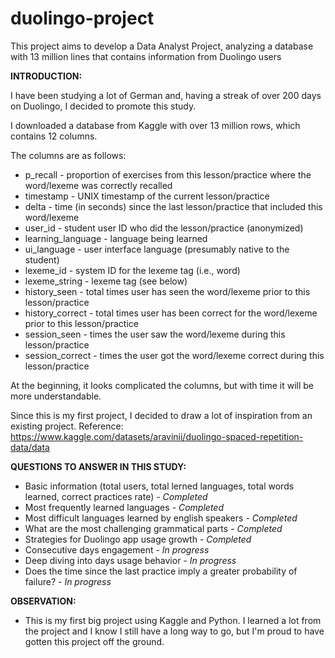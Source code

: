 # duolingo-project
This project aims to develop a Data Analyst Project, analyzing a database with 13 million lines that contains information from Duolingo users


**INTRODUCTION:**

I have been studying a lot of German and, having a streak of over 200 days on Duolingo, I decided to promote this study.

I downloaded a database from Kaggle with over 13 million rows, which contains 12 columns. 

The columns are as follows:

- p_recall - proportion of exercises from this lesson/practice where the word/lexeme was correctly recalled
- timestamp - UNIX timestamp of the current lesson/practice
- delta - time (in seconds) since the last lesson/practice that included this word/lexeme
- user_id - student user ID who did the lesson/practice (anonymized)
- learning_language - language being learned
- ui_language - user interface language (presumably native to the student)
- lexeme_id - system ID for the lexeme tag (i.e., word)
- lexeme_string - lexeme tag (see below)
- history_seen - total times user has seen the word/lexeme prior to this lesson/practice
- history_correct - total times user has been correct for the word/lexeme prior to this lesson/practice
- session_seen - times the user saw the word/lexeme during this lesson/practice
- session_correct - times the user got the word/lexeme correct during this lesson/practice

At the beginning, it looks complicated the columns, but with time it will be more understandable.

Since this is my first project, I decided to draw a lot of inspiration from an existing project. Reference: https://www.kaggle.com/datasets/aravinii/duolingo-spaced-repetition-data/data


**QUESTIONS TO ANSWER IN THIS STUDY:**

- Basic information (total users, total lerned languages, total words learned, correct practices rate) *- Completed*
- Most frequently learned languages *- Completed*
- Most difficult languages learned by english speakers *- Completed*
- What are the most challenging grammatical parts *- Completed*
- Strategies for Duolingo app usage growth *- Completed*
- Consecutive days engagement *- In progress*
- Deep diving into days usage behavior *- In progress*
- Does the time since the last practice imply a greater probability of failure? *- In progress*


**OBSERVATION:**
- This is my first big project using Kaggle and Python. I learned a lot from the project and I know I still have a long way to go, but I'm proud to have gotten this project off the ground.
